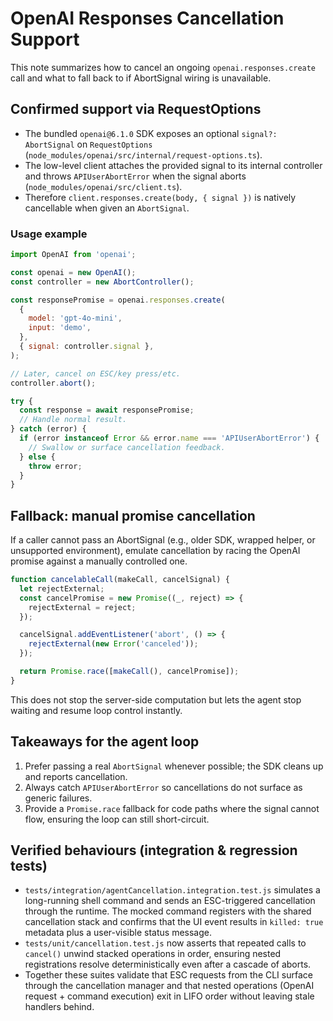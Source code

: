 # OpenAI Responses Cancellation Support

This note summarizes how to cancel an ongoing `openai.responses.create` call and what to fall back to if AbortSignal wiring is unavailable.

## Confirmed support via RequestOptions

- The bundled `openai@6.1.0` SDK exposes an optional `signal?: AbortSignal` on `RequestOptions` (`node_modules/openai/src/internal/request-options.ts`).
- The low-level client attaches the provided signal to its internal controller and throws `APIUserAbortError` when the signal aborts (`node_modules/openai/src/client.ts`).
- Therefore `client.responses.create(body, { signal })` is natively cancellable when given an `AbortSignal`.

### Usage example

```js
import OpenAI from 'openai';

const openai = new OpenAI();
const controller = new AbortController();

const responsePromise = openai.responses.create(
  {
    model: 'gpt-4o-mini',
    input: 'demo',
  },
  { signal: controller.signal },
);

// Later, cancel on ESC/key press/etc.
controller.abort();

try {
  const response = await responsePromise;
  // Handle normal result.
} catch (error) {
  if (error instanceof Error && error.name === 'APIUserAbortError') {
    // Swallow or surface cancellation feedback.
  } else {
    throw error;
  }
}
```

## Fallback: manual promise cancellation

If a caller cannot pass an AbortSignal (e.g., older SDK, wrapped helper, or unsupported environment), emulate cancellation by racing the OpenAI promise against a manually controlled one.

```js
function cancelableCall(makeCall, cancelSignal) {
  let rejectExternal;
  const cancelPromise = new Promise((_, reject) => {
    rejectExternal = reject;
  });

  cancelSignal.addEventListener('abort', () => {
    rejectExternal(new Error('canceled'));
  });

  return Promise.race([makeCall(), cancelPromise]);
}
```

This does not stop the server-side computation but lets the agent stop waiting and resume loop control instantly.

## Takeaways for the agent loop

1. Prefer passing a real `AbortSignal` whenever possible; the SDK cleans up and reports cancellation.
2. Always catch `APIUserAbortError` so cancellations do not surface as generic failures.
3. Provide a `Promise.race` fallback for code paths where the signal cannot flow, ensuring the loop can still short-circuit.

## Verified behaviours (integration & regression tests)

- `tests/integration/agentCancellation.integration.test.js` simulates a long-running shell command and sends an ESC-triggered
  cancellation through the runtime. The mocked command registers with the shared cancellation stack and confirms that the UI
  event results in `killed: true` metadata plus a user-visible status message.
- `tests/unit/cancellation.test.js` now asserts that repeated calls to `cancel()` unwind stacked operations in order, ensuring
  nested registrations resolve deterministically even after a cascade of aborts.
- Together these suites validate that ESC requests from the CLI surface through the cancellation manager and that nested
  operations (OpenAI request + command execution) exit in LIFO order without leaving stale handlers behind.
